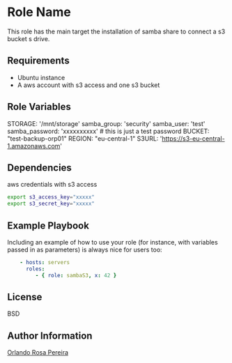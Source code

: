 Role Name
=========
This role has the main target the installation of samba share to connect a s3 bucket s drive.

Requirements
------------

- Ubuntu instance
- A aws account with s3 access and one s3 bucket

Role Variables
--------------

STORAGE: '/mnt/storage'
samba_group: 'security'
samba_user: 'test'
samba_password: 'xxxxxxxxxx' # this is just a test password
BUCKET: "test-backup-orp01"
REGION: "eu-central-1"
S3URL: 'https://s3-eu-central-1.amazonaws.com'

Dependencies
------------

aws credentials with s3 access

```bash
export s3_access_key="xxxxx"
export s3_secret_key="xxxxx"
```

Example Playbook
----------------

Including an example of how to use your role (for instance, with variables
passed in as parameters) is always nice for users too:

```yaml
    - hosts: servers
      roles:
         - { role: sambaS3, x: 42 }
```

License
-------

BSD

Author Information
------------------

[Orlando Rosa Pereira](https://github.com/Orpere)
